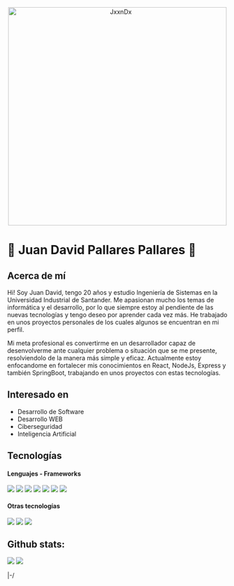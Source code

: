 <div style="text-align: center;">
  <img src="https://github.com/user-attachments/assets/76c306fb-5590-4eb1-a334-cd91f66752bf" alt="JxxnDx" width="500"/>
</div>

# 👾 Juan David Pallares Pallares 👾

## Acerca de mí
Hi! Soy Juan David, tengo 20 años y estudio Ingeniería de Sistemas en la Universidad Industrial de Santander. Me apasionan mucho los temas de informática y el desarrollo, por lo que siempre estoy al pendiente de las nuevas tecnologías y tengo deseo por aprender cada vez más. He trabajado en unos proyectos personales de los cuales algunos se encuentran en mi perfil. 

Mi meta profesional es convertirme en un desarrollador capaz de desenvolverme ante cualquier problema o situación que se me presente, resolviendolo de la manera más simple y eficaz. Actualmente estoy enfocandome en fortalecer mis conocimientos en React, NodeJs, Express y también SpringBoot, trabajando en unos proyectos con estas tecnologías.

## Interesado en
- Desarrollo de Software
- Desarrollo WEB
- Ciberseguridad
- Inteligencia Artificial

## Tecnologías
<h4> Lenguajes - Frameworks </h4>
<span> 
  <img src="https://img.shields.io/badge/HTML5-E34F26?style=for-the-badge&logo=html5&logoColor=white">
  <img src="https://img.shields.io/badge/CSS3-1572B6?style=for-the-badge&logo=css3&logoColor=white">
  <img src="https://img.shields.io/badge/JavaScript-F7DF1E?style=for-the-badge&logo=javascript&logoColor=black">
  <img src="https://img.shields.io/badge/Java-ED8B00?style=for-the-badge&logo=java&logoColor=white">
  <img src="https://img.shields.io/badge/Python-3776AB?style=for-the-badge&logo=python&logoColor=white">
  <img src= "https://img.shields.io/badge/react-%2320232a.svg?style=for-the-badge&logo=react&logoColor=%2361DAFB">
  <img src= "https://img.shields.io/badge/Spring%20Boot-6DB33F?style=for-the-badge&logo=spring-boot&logoColor=white">
</span>

<h4> Otras tecnologías </h4>
<span>
  <img src="https://img.shields.io/badge/Git-F05032?style=for-the-badge&logo=git&logoColor=white">
  <img src="https://img.shields.io/badge/MySQL-00000F?style=for-the-badge&logo=mysql&logoColor=white">
  <img src="https://img.shields.io/badge/latex-%23008080.svg?style=for-the-badge&logo=latex&logoColor=white">
</span>

<h2>Github stats:</h2> 

[![](https://github-readme-stats.vercel.app/api?username=JxxnDx&show_icons=true&theme=tokyonight&hide_border=true&locale=en)](https://github.com/JxxnDx)
[![](https://github-readme-streak-stats.herokuapp.com/?user=JxxnDx&theme=material-palenight)](https://github.com/JxxnDx)
</div>



|-/
<!--
**JxxnDx/JxxnDx** is a ✨ _special_ ✨ repository because its `README.md` (this file) appears on your GitHub profile.

Here are some ideas to get you started:

- 🔭 I’m currently working on ...
- 🌱 I’m currently learning ...
- 👯 I’m looking to collaborate on ...
- 🤔 I’m looking for help with ...
- 💬 Ask me about ...
- 📫 How to reach me: ...
- 😄 Pronouns: ...
- ⚡ Fun fact: ...
-->
